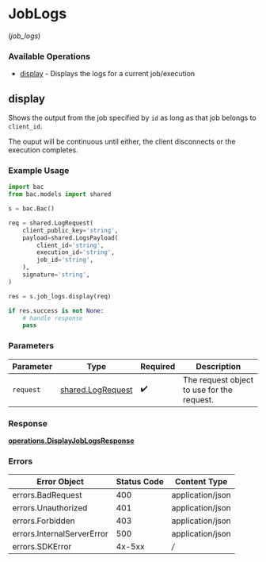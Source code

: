 # JobLogs
(*job_logs*)

### Available Operations

* [display](#display) - Displays the logs for a current job/execution

## display

Shows the output from the job specified by `id` as long as that job belongs to `client_id`.

The ouput will be continuous until either, the client disconnects or the execution completes.

### Example Usage

```python
import bac
from bac.models import shared

s = bac.Bac()

req = shared.LogRequest(
    client_public_key='string',
    payload=shared.LogsPayload(
        client_id='string',
        execution_id='string',
        job_id='string',
    ),
    signature='string',
)

res = s.job_logs.display(req)

if res.success is not None:
    # handle response
    pass
```

### Parameters

| Parameter                                              | Type                                                   | Required                                               | Description                                            |
| ------------------------------------------------------ | ------------------------------------------------------ | ------------------------------------------------------ | ------------------------------------------------------ |
| `request`                                              | [shared.LogRequest](../../models/shared/logrequest.md) | :heavy_check_mark:                                     | The request object to use for the request.             |


### Response

**[operations.DisplayJobLogsResponse](../../models/operations/displayjoblogsresponse.md)**
### Errors

| Error Object               | Status Code                | Content Type               |
| -------------------------- | -------------------------- | -------------------------- |
| errors.BadRequest          | 400                        | application/json           |
| errors.Unauthorized        | 401                        | application/json           |
| errors.Forbidden           | 403                        | application/json           |
| errors.InternalServerError | 500                        | application/json           |
| errors.SDKError            | 4x-5xx                     | */*                        |
